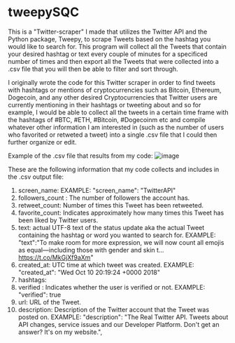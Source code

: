 # tweepySQC
This is a "Twitter-scraper" I made that utilizes the Twitter API and the Python package, Tweepy, to scrape Tweets based on the hashtag you would like to search for. 
This program will collect all the Tweets that contain your desired hashtag or text every couple of minutes for a specificed number of times and then export all the Tweets that were collected into a .csv file that you will then be able to filter and sort through.

I originally wrote the code for this Twitter scraper in order to find tweets with hashtags or mentions of cryptocurrencies such as Bitcoin, Ethereum, Dogecoin, and any other desired Cryptocurrencies that Twitter users are currently mentioning in their hashtags or tweeting about and so for example, I would be able to collect all the tweets in a certain time frame with the hashtags of #BTC, #ETH, #Bitcoin, #Dogecoinm etc and compile whatever other information I am interested in (such as the number of users who favorited or retweted a tweet) into a single .csv file that I could then further organize or edit. 

Example of the .csv file that results from my code:
![image](https://user-images.githubusercontent.com/9156403/142295787-34af5910-8a7f-412d-90f1-1770137a553f.png)

These are the following information that my code collects and includes in the .csv output file:
1. screen_name: EXAMPLE: "screen_name": "TwitterAPI"
2. followers_count : The number of followers the account has.
3. retweet_count: Number of times this Tweet has been retweeted. 
4. favorite_count: Indicates approximately how many times this Tweet has been liked by Twitter users.
5. text: actual UTF-8 text of the status update aka the actual Tweet containing the hashtag or word you wanted to search for. EXAMPLE: "text":"To make room for more expression, we will now count all emojis as equal—including those with gender‍‍‍ ‍‍and skin t… https://t.co/MkGjXf9aXm"
6. created_at: UTC time at which tweet was created. EXAMPLE: "created_at": "Wed Oct 10 20:19:24 +0000 2018"
7. hashtags:
8. verified : Indicates whether the user is verified or not. EXAMPLE: "verified": true
9. url: URL of the Tweet. 
10. description: Description of the Twitter account that the Tweet was posted on. EXAMPLE: "description": "The Real Twitter API. Tweets about API changes, service issues and our Developer Platform. Don't get an answer? It's on my website.",
